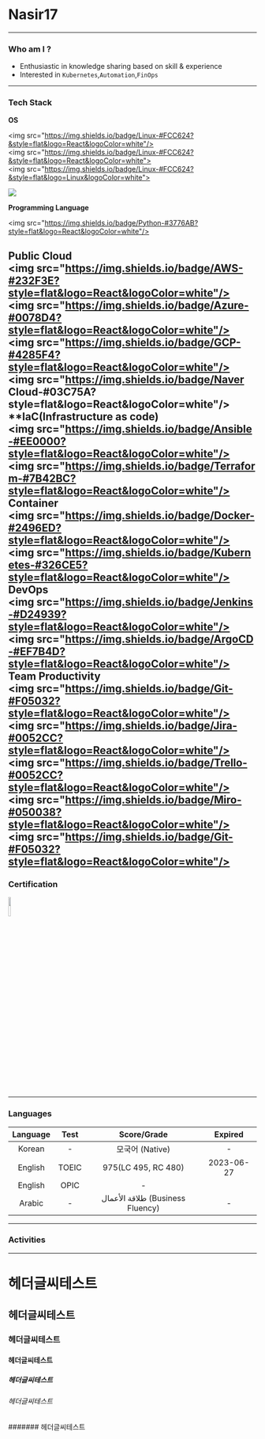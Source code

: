 # Nasir17

---

### Who am I ?

- Enthusiastic in knowledge sharing based on skill & experience
- Interested in `Kubernetes`,`Automation`,`FinOps`

---

### Tech Stack

**OS**

<img src="https://img.shields.io/badge/Linux-#FCC624?&style=flat&logo=React&logoColor=white"/>
<img src="https://img.shields.io/badge/Linux-#FCC624?&style=flat&logo=React&logoColor=white">
<img src="https://img.shields.io/badge/Linux-#FCC624?&style=flat&logo=Linux&logoColor=white">

<img src="https://img.shields.io/badge/Python-3776AB?style=flat-square&logo=Python&logoColor=FFFFFF"/>


**Programming Language**

<img src="https://img.shields.io/badge/Python-#3776AB?style=flat&logo=React&logoColor=white"/>

**Public Cloud**
<img src="https://img.shields.io/badge/AWS-#232F3E?style=flat&logo=React&logoColor=white"/>
<img src="https://img.shields.io/badge/Azure-#0078D4?style=flat&logo=React&logoColor=white"/>
<img src="https://img.shields.io/badge/GCP-#4285F4?style=flat&logo=React&logoColor=white"/>
<img src="https://img.shields.io/badge/Naver Cloud-#03C75A?style=flat&logo=React&logoColor=white"/>
**IaC(Infrastructure as code)
<img src="https://img.shields.io/badge/Ansible-#EE0000?style=flat&logo=React&logoColor=white"/>
<img src="https://img.shields.io/badge/Terraform-#7B42BC?style=flat&logo=React&logoColor=white"/>
**Container**
<img src="https://img.shields.io/badge/Docker-#2496ED?style=flat&logo=React&logoColor=white"/>
<img src="https://img.shields.io/badge/Kubernetes-#326CE5?style=flat&logo=React&logoColor=white"/>
**DevOps**
<img src="https://img.shields.io/badge/Jenkins-#D24939?style=flat&logo=React&logoColor=white"/>
<img src="https://img.shields.io/badge/ArgoCD-#EF7B4D?style=flat&logo=React&logoColor=white"/>
**Team Productivity**
<img src="https://img.shields.io/badge/Git-#F05032?style=flat&logo=React&logoColor=white"/>
<img src="https://img.shields.io/badge/Jira-#0052CC?style=flat&logo=React&logoColor=white"/>
<img src="https://img.shields.io/badge/Trello-#0052CC?style=flat&logo=React&logoColor=white"/>
<img src="https://img.shields.io/badge/Miro-#050038?style=flat&logo=React&logoColor=white"/>
<img src="https://img.shields.io/badge/Git-#F05032?style=flat&logo=React&logoColor=white"/>
---

### Certification

<a href="https://www.credential.net/91ebef74-80ff-4159-820a-e0aa86025eec?key=e5ade0ef2f44280a46ac6cf19732a3695e8eb5c5953d135be394dddb8d9135eb#gs.9cdskt"><img src="https://images.credential.net/badge/tiny/tjbm0z2y_1660586578256_badge.png" width="10%" height="10%"></a>

---

### Languages

|Language|Test|Score/Grade|Expired|
|:---:|:---:|:---:|:---:|
|Korean|-|모국어 (Native)|-|
|English|TOEIC|975(LC 495, RC 480)|2023-06-27|
|English|OPIC|-||
|Arabic|-| طلاقة الأعمال (Business Fluency)|-|


---

### Activities

---

# 헤더글씨테스트
## 헤더글씨테스트
### 헤더글씨테스트
#### 헤더글씨테스트
##### 헤더글씨테스트
###### 헤더글씨테스트
####### 헤더글씨테스트

